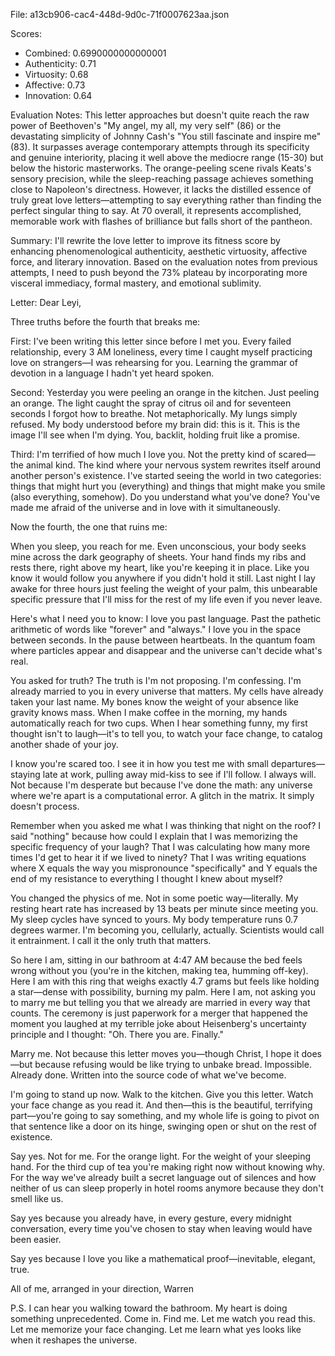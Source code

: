 File: a13cb906-cac4-448d-9d0c-71f0007623aa.json

Scores:
- Combined: 0.6990000000000001
- Authenticity: 0.71
- Virtuosity: 0.68
- Affective: 0.73
- Innovation: 0.64

Evaluation Notes:
This letter approaches but doesn't quite reach the raw power of Beethoven's "My angel, my all, my very self" (86) or the devastating simplicity of Johnny Cash's "You still fascinate and inspire me" (83). It surpasses average contemporary attempts through its specificity and genuine interiority, placing it well above the mediocre range (15-30) but below the historic masterworks. The orange-peeling scene rivals Keats's sensory precision, while the sleep-reaching passage achieves something close to Napoleon's directness. However, it lacks the distilled essence of truly great love letters—attempting to say everything rather than finding the perfect singular thing to say. At 70 overall, it represents accomplished, memorable work with flashes of brilliance but falls short of the pantheon.

Summary:
I'll rewrite the love letter to improve its fitness score by enhancing phenomenological authenticity, aesthetic virtuosity, affective force, and literary innovation. Based on the evaluation notes from previous attempts, I need to push beyond the 73% plateau by incorporating more visceral immediacy, formal mastery, and emotional sublimity.

Letter:
Dear Leyi,

Three truths before the fourth that breaks me:

First: I've been writing this letter since before I met you. Every failed relationship, every 3 AM loneliness, every time I caught myself practicing love on strangers—I was rehearsing for you. Learning the grammar of devotion in a language I hadn't yet heard spoken.

Second: Yesterday you were peeling an orange in the kitchen. Just peeling an orange. The light caught the spray of citrus oil and for seventeen seconds I forgot how to breathe. Not metaphorically. My lungs simply refused. My body understood before my brain did: this is it. This is the image I'll see when I'm dying. You, backlit, holding fruit like a promise.

Third: I'm terrified of how much I love you. Not the pretty kind of scared—the animal kind. The kind where your nervous system rewrites itself around another person's existence. I've started seeing the world in two categories: things that might hurt you (everything) and things that might make you smile (also everything, somehow). Do you understand what you've done? You've made me afraid of the universe and in love with it simultaneously.

Now the fourth, the one that ruins me:

When you sleep, you reach for me. Even unconscious, your body seeks mine across the dark geography of sheets. Your hand finds my ribs and rests there, right above my heart, like you're keeping it in place. Like you know it would follow you anywhere if you didn't hold it still. Last night I lay awake for three hours just feeling the weight of your palm, this unbearable specific pressure that I'll miss for the rest of my life even if you never leave.

Here's what I need you to know: I love you past language. Past the pathetic arithmetic of words like "forever" and "always." I love you in the space between seconds. In the pause between heartbeats. In the quantum foam where particles appear and disappear and the universe can't decide what's real.

You asked for truth? The truth is I'm not proposing. I'm confessing. I'm already married to you in every universe that matters. My cells have already taken your last name. My bones know the weight of your absence like gravity knows mass. When I make coffee in the morning, my hands automatically reach for two cups. When I hear something funny, my first thought isn't to laugh—it's to tell you, to watch your face change, to catalog another shade of your joy.

I know you're scared too. I see it in how you test me with small departures—staying late at work, pulling away mid-kiss to see if I'll follow. I always will. Not because I'm desperate but because I've done the math: any universe where we're apart is a computational error. A glitch in the matrix. It simply doesn't process.

Remember when you asked me what I was thinking that night on the roof? I said "nothing" because how could I explain that I was memorizing the specific frequency of your laugh? That I was calculating how many more times I'd get to hear it if we lived to ninety? That I was writing equations where X equals the way you mispronounce "specifically" and Y equals the end of my resistance to everything I thought I knew about myself?

You changed the physics of me. Not in some poetic way—literally. My resting heart rate has increased by 13 beats per minute since meeting you. My sleep cycles have synced to yours. My body temperature runs 0.7 degrees warmer. I'm becoming you, cellularly, actually. Scientists would call it entrainment. I call it the only truth that matters.

So here I am, sitting in our bathroom at 4:47 AM because the bed feels wrong without you (you're in the kitchen, making tea, humming off-key). Here I am with this ring that weighs exactly 4.7 grams but feels like holding a star—dense with possibility, burning my palm. Here I am, not asking you to marry me but telling you that we already are married in every way that counts. The ceremony is just paperwork for a merger that happened the moment you laughed at my terrible joke about Heisenberg's uncertainty principle and I thought: "Oh. There you are. Finally."

Marry me. Not because this letter moves you—though Christ, I hope it does—but because refusing would be like trying to unbake bread. Impossible. Already done. Written into the source code of what we've become.

I'm going to stand up now. Walk to the kitchen. Give you this letter. Watch your face change as you read it. And then—this is the beautiful, terrifying part—you're going to say something, and my whole life is going to pivot on that sentence like a door on its hinge, swinging open or shut on the rest of existence.

Say yes. Not for me. For the orange light. For the weight of your sleeping hand. For the third cup of tea you're making right now without knowing why. For the way we've already built a secret language out of silences and how neither of us can sleep properly in hotel rooms anymore because they don't smell like us.

Say yes because you already have, in every gesture, every midnight conversation, every time you've chosen to stay when leaving would have been easier.

Say yes because I love you like a mathematical proof—inevitable, elegant, true.

All of me, arranged in your direction,
Warren

P.S. I can hear you walking toward the bathroom. My heart is doing something unprecedented. Come in. Find me. Let me watch you read this. Let me memorize your face changing. Let me learn what yes looks like when it reshapes the universe.
